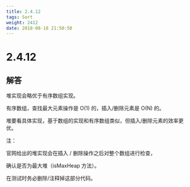 ```yaml
---
title: 2.4.12
tags: Sort
weight: 2412
date: 2018-08-18 21:50:50
---
```


# 2.4.12


## 解答


堆实现会略优于有序数组实现。

有序数组，查找最大元素操作是 O(1) 的，插入/删除元素是 O(N) 的。

堆要看具体实现，基于数组的实现和有序数组类似，但插入/删除元素的效率更优。

注：

官网给出的堆实现会在插入 / 删除操作之后对整个数组进行检查，

确认是否为最大堆（isMaxHeap 方法）。

在测试时务必删除/注释掉这部分代码。
